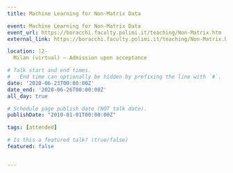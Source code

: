 ```yaml
---
title: Machine Learning for Non-Matrix Data

event: Machine Learning for Non-Matrix Data
event_url: https://boracchi.faculty.polimi.it/teaching/Non-Matrix.htm
external_link: https://boracchi.faculty.polimi.it/teaching/Non-Matrix.htm

location: |2-
  Milan (virtual) — Admission upon acceptance

# Talk start and end times.
#   End time can optionally be hidden by prefixing the line with `#`.
date: '2020-06-23T00:00:00Z'
date_end: '2020-06-26T00:00:00Z'
all_day: true

# Schedule page publish date (NOT talk date).
publishDate: "2010-01-01T00:00:00Z"

tags: [attended]

# Is this a featured talk? (true/false)
featured: false


---
```

